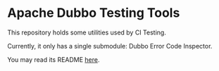 # Apache Dubbo Testing Tools

This repository holds some utilities used by CI Testing.

Currently, it only has a single submodule: Dubbo Error Code Inspector. 

You may read its README [here](https://github.com/apache/dubbo-test-tools/blob/main/dubbo-error-code-inspector/README.md).